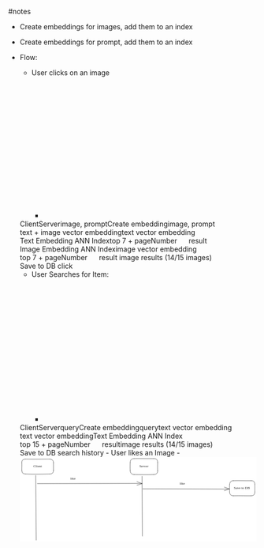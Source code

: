 #notes
- Create embeddings for images, add them to an index
- Create embeddings for prompt, add them to an index
- Flow: 
	- User clicks on an image
		- <svg version="1.1" xmlns="http://www.w3.org/2000/svg" viewBox="0 0 1460.916015625 965.7529575951957" width="1460.916015625" height="965.7529575951957">
  <!-- svg-source:excalidraw -->
  
  <defs>
    <style class="style-fonts">
      @font-face {
        font-family: "Virgil";
        src: url("https://excalidraw.com/Virgil.woff2");
      }
      @font-face {
        font-family: "Cascadia";
        src: url("https://excalidraw.com/Cascadia.woff2");
      }
    </style>
    
  </defs>
  <rect x="0" y="0" width="1460.916015625" height="965.7529575951957" fill="#ffffff"></rect><g stroke-linecap="round"><g transform="translate(99.0078125 154.421875) rotate(0 302.78456580721775 -0.7206836233381182)"><path d="M-0.39 -1.19 C100.29 -1.52, 503.1 -1.85, 603.82 -2.24 M1.61 0.79 C102.66 0.71, 505.17 -0.04, 605.96 -0.64" stroke="#1e1e1e" stroke-width="1" fill="none"></path></g><g transform="translate(99.0078125 154.421875) rotate(0 302.78456580721775 -0.7206836233381182)"><path d="M575.82 7.89 C585.9 5.3, 591.67 4.51, 605.92 1.1 M577.53 9.25 C588.18 7.1, 597.14 1.65, 605.69 -0.95" stroke="#1e1e1e" stroke-width="1" fill="none"></path></g><g transform="translate(99.0078125 154.421875) rotate(0 302.78456580721775 -0.7206836233381182)"><path d="M575.74 -12.63 C585.8 -9.46, 591.59 -4.5, 605.92 1.1 M577.46 -11.27 C588.19 -6.24, 597.18 -4.52, 605.69 -0.95" stroke="#1e1e1e" stroke-width="1" fill="none"></path></g></g><mask></mask><g stroke-linecap="round" transform="translate(10 12.69140625) rotate(0 91.5 43)"><path d="M21.5 0 M21.5 0 C70.44 0.12, 123.59 0.36, 161.5 0 M21.5 0 C51.63 1.59, 82.23 1.32, 161.5 0 M161.5 0 C174.59 0.33, 181.17 5.98, 183 21.5 M161.5 0 C174.37 1.96, 185.01 7.37, 183 21.5 M183 21.5 C182.23 33.15, 183.19 49.12, 183 64.5 M183 21.5 C183.08 35.98, 183.06 51.37, 183 64.5 M183 64.5 C184 79.48, 174.72 87.8, 161.5 86 M183 64.5 C181.76 80.24, 176.01 84.51, 161.5 86 M161.5 86 C106.92 87.63, 50.91 87.37, 21.5 86 M161.5 86 C111.75 86.63, 62.91 88.12, 21.5 86 M21.5 86 C5.57 86.66, -1.27 80.76, 0 64.5 M21.5 86 C7.02 84.23, 1.76 77.35, 0 64.5 M0 64.5 C-1.63 55.95, 1.09 44.68, 0 21.5 M0 64.5 C0.35 49.44, 0.5 34.49, 0 21.5 M0 21.5 C-1.49 5.53, 6.21 0.99, 21.5 0 M0 21.5 C-1.11 9.08, 6.91 -0.47, 21.5 0" stroke="#1e1e1e" stroke-width="1" fill="none"></path></g><g transform="translate(74.45002746582031 43.19140625) rotate(0 27.049972534179688 12.5)"><text x="27.049972534179688" y="0" font-family="Virgil, Segoe UI Emoji" font-size="20px" fill="#1e1e1e" text-anchor="middle" style="white-space: pre;" direction="ltr" dominant-baseline="text-before-edge">Client</text></g><g stroke-linecap="round" transform="translate(636.3359375 10) rotate(0 79.5 46)"><path d="M23 0 M23 0 C48.51 -2.01, 77.24 0.71, 136 0 M23 0 C54.34 -0.1, 84.05 0.05, 136 0 M136 0 C151.54 -1.49, 157.36 6.71, 159 23 M136 0 C152.47 -1.11, 160.91 7.41, 159 23 M159 23 C159.13 37.25, 156.76 47.47, 159 69 M159 23 C158.46 33.27, 159.15 45.16, 159 69 M159 69 C160.81 86.19, 150.57 93.62, 136 92 M159 69 C158.78 84.04, 151.01 89.79, 136 92 M136 92 C95.12 95, 58.62 92.69, 23 92 M136 92 C94.74 92.42, 55.84 91.98, 23 92 M23 92 C8.07 93.84, 1.48 82.85, 0 69 M23 92 C9.39 90.92, -0.76 82.97, 0 69 M0 69 C-1.1 52.68, -0.81 32.66, 0 23 M0 69 C-0.31 52.47, 0.12 35.16, 0 23 M0 23 C0.27 6.14, 6.85 -0.14, 23 0 M0 23 C0.73 9.45, 7.96 -0.84, 23 0" stroke="#1e1e1e" stroke-width="1" fill="none"></path></g><g transform="translate(684.985969543457 43.5) rotate(0 30.84996795654297 12.5)"><text x="30.84996795654297" y="0" font-family="Virgil, Segoe UI Emoji" font-size="20px" fill="#1e1e1e" text-anchor="middle" style="white-space: pre;" direction="ltr" dominant-baseline="text-before-edge">Server</text></g><g transform="translate(290.4296875 114.05859375) rotate(0 64.91993713378906 12.5)"><text x="0" y="0" font-family="Virgil, Segoe UI Emoji" font-size="20px" fill="#1e1e1e" text-anchor="start" style="white-space: pre;" direction="ltr" dominant-baseline="text-before-edge">image, prompt</text></g><g stroke-linecap="round"><g transform="translate(706.09375 112.91015625) rotate(0 0.6822130494657905 408.41829826316797)"><path d="M-0.02 -0.22 C0.27 136.25, 2.53 682.04, 2.86 818.22 M-1.49 -1.38 C-1.43 134.78, 1.65 679.89, 2.04 816.4" stroke="#1e1e1e" stroke-width="1" fill="none"></path></g></g><mask></mask><g stroke-linecap="round"><g transform="translate(710.734375 335.9765625) rotate(0 252.4253680697569 -2.490731761050668)"><path d="M0.88 0.99 C84.6 0.19, 419.12 -4.98, 502.83 -5.97 M-0.12 0.47 C83.92 -0.11, 420.68 -4.27, 504.97 -4.96" stroke="#1e1e1e" stroke-width="1" fill="none"></path></g><g transform="translate(710.734375 335.9765625) rotate(0 252.4253680697569 -2.490731761050668)"><path d="M478.54 3.78 C484.86 0.5, 496.03 -2.49, 503.4 -5.61 M477.11 6.23 C484.51 1.92, 492.71 -1.07, 504.56 -5.62" stroke="#1e1e1e" stroke-width="1" fill="none"></path></g><g transform="translate(710.734375 335.9765625) rotate(0 252.4253680697569 -2.490731761050668)"><path d="M478.33 -16.74 C484.51 -13.06, 495.76 -9.08, 503.4 -5.61 M476.89 -14.29 C484.56 -12.53, 492.83 -9.45, 504.56 -5.62" stroke="#1e1e1e" stroke-width="1" fill="none"></path></g></g><mask></mask><g stroke-linecap="round" transform="translate(1225.578125 276.798828125) rotate(0 82 47.5)"><path d="M23.75 0 M23.75 0 C51.18 0.37, 79.49 1.09, 140.25 0 M23.75 0 C67.56 -0.22, 112.63 -0.43, 140.25 0 M140.25 0 C156.24 -0.56, 163.29 7.57, 164 23.75 M140.25 0 C154.28 -1.37, 162.3 8.27, 164 23.75 M164 23.75 C163.93 34.65, 162.16 44.87, 164 71.25 M164 23.75 C164.39 41.66, 163.53 61.11, 164 71.25 M164 71.25 C162.46 86.75, 157.28 96.75, 140.25 95 M164 71.25 C164.54 85.9, 156.13 92.81, 140.25 95 M140.25 95 C104.39 96.56, 70.14 94.39, 23.75 95 M140.25 95 C111.62 95.26, 81.99 96.45, 23.75 95 M23.75 95 C6.94 95.45, -1.4 88.02, 0 71.25 M23.75 95 C8.44 95.34, 1.37 86.6, 0 71.25 M0 71.25 C0.27 52.78, -0.92 33.64, 0 23.75 M0 71.25 C0.37 57.1, -0.15 44.29, 0 23.75 M0 23.75 C1.17 6.6, 7.25 0.53, 23.75 0 M0 23.75 C-0.73 6.58, 6.56 2.16, 23.75 0" stroke="#1e1e1e" stroke-width="1" fill="none"></path></g><g transform="translate(1261.978172302246 299.298828125) rotate(0 45.599952697753906 25)"><text x="45.599952697753906" y="0" font-family="Virgil, Segoe UI Emoji" font-size="20px" fill="#1e1e1e" text-anchor="middle" style="white-space: pre;" direction="ltr" dominant-baseline="text-before-edge">Create </text><text x="45.599952697753906" y="25" font-family="Virgil, Segoe UI Emoji" font-size="20px" fill="#1e1e1e" text-anchor="middle" style="white-space: pre;" direction="ltr" dominant-baseline="text-before-edge">embedding</text></g><g transform="translate(915.80859375 292.34375) rotate(0 64.91993713378906 12.5)"><text x="0" y="0" font-family="Virgil, Segoe UI Emoji" font-size="20px" fill="#1e1e1e" text-anchor="start" style="white-space: pre;" direction="ltr" dominant-baseline="text-before-edge">image, prompt</text></g><g stroke-linecap="round"><g transform="translate(1212.296875 382.03125) rotate(0 -250.29862361749633 0.5974067091010511)"><path d="M-0.43 -0.27 C-83.96 -0.21, -417.53 0.95, -500.95 1.3 M1.55 -1.45 C-82.21 -1.3, -418.22 1.86, -502.14 2.65" stroke="#1e1e1e" stroke-width="1" fill="none"></path></g><g transform="translate(1212.296875 382.03125) rotate(0 -250.29862361749633 0.5974067091010511)"><path d="M-474.49 -8.65 C-483.61 -5.43, -491.72 -0.08, -502.26 1.46 M-474.15 -7.28 C-479.47 -5.28, -486.57 -1.87, -501.21 1.79" stroke="#1e1e1e" stroke-width="1" fill="none"></path></g><g transform="translate(1212.296875 382.03125) rotate(0 -250.29862361749633 0.5974067091010511)"><path d="M-474.3 11.87 C-483.64 8.5, -491.81 7.25, -502.26 1.46 M-473.96 13.24 C-479.33 10.59, -486.48 9.35, -501.21 1.79" stroke="#1e1e1e" stroke-width="1" fill="none"></path></g></g><mask></mask><g transform="translate(922.80859375 402.34375) rotate(0 151.119873046875 12.5)"><text x="0" y="0" font-family="Virgil, Segoe UI Emoji" font-size="20px" fill="#1e1e1e" text-anchor="start" style="white-space: pre;" direction="ltr" dominant-baseline="text-before-edge">text + image vector embedding</text></g><g stroke-linecap="round"><g transform="translate(706.3125 519.82421875) rotate(0 272.67526222310954 1.092302973642946)"><path d="M1.05 0.47 C92.1 0.72, 454.47 2.22, 545.21 2.51 M0.15 -0.32 C91.12 0.08, 453.43 0.01, 544.19 0.67" stroke="#1e1e1e" stroke-width="1" fill="none"></path></g><g transform="translate(706.3125 519.82421875) rotate(0 272.67526222310954 1.092302973642946)"><path d="M516.76 10.64 C522.76 8.64, 528.19 7.7, 545.1 1.6 M516.37 11.29 C521.43 8.3, 527.36 7.35, 543.42 1.63" stroke="#1e1e1e" stroke-width="1" fill="none"></path></g><g transform="translate(706.3125 519.82421875) rotate(0 272.67526222310954 1.092302973642946)"><path d="M516.82 -9.88 C522.98 -7.54, 528.4 -4.15, 545.1 1.6 M516.43 -9.23 C521.66 -7.95, 527.58 -4.63, 543.42 1.63" stroke="#1e1e1e" stroke-width="1" fill="none"></path></g></g><mask></mask><g transform="translate(932.80859375 487.34375) rotate(0 109.19989776611328 12.5)"><text x="0" y="0" font-family="Virgil, Segoe UI Emoji" font-size="20px" fill="#1e1e1e" text-anchor="start" style="white-space: pre;" direction="ltr" dominant-baseline="text-before-edge">text vector embedding</text></g><g stroke-linecap="round" transform="translate(1257.548828125 486.837890625) rotate(0 87.5 56)"><path d="M28 0 M28 0 C63.55 -2.27, 103.37 -0.99, 147 0 M28 0 C57.13 0.2, 87.01 1.52, 147 0 M147 0 C165.9 -0.54, 174.64 9.46, 175 28 M147 0 C165.02 1.13, 175.76 11.07, 175 28 M175 28 C175.31 47.01, 175.93 65.49, 175 84 M175 28 C174.95 49.39, 175.24 70.76, 175 84 M175 84 C174.45 100.85, 163.71 111.24, 147 112 M175 84 C173.97 102.6, 164.54 112.91, 147 112 M147 112 C115.56 112.46, 84.28 112.49, 28 112 M147 112 C115.49 111.28, 83.91 111.02, 28 112 M28 112 C10.17 110, -0.22 101.92, 0 84 M28 112 C7.94 110.71, 0.64 100.85, 0 84 M0 84 C-0.07 68.74, 0.35 51.44, 0 28 M0 84 C0.35 63.33, 0.73 44.36, 0 28 M0 28 C0.16 11.18, 8.36 0.28, 28 0 M0 28 C1.64 11.33, 10.78 -1.27, 28 0" stroke="#1e1e1e" stroke-width="1" fill="none"></path></g><g transform="translate(1263.3988952636719 517.837890625) rotate(0 81.64993286132812 25)"><text x="81.64993286132812" y="0" font-family="Virgil, Segoe UI Emoji" font-size="20px" fill="#1e1e1e" text-anchor="middle" style="white-space: pre;" direction="ltr" dominant-baseline="text-before-edge">Text Embedding </text><text x="81.64993286132812" y="25" font-family="Virgil, Segoe UI Emoji" font-size="20px" fill="#1e1e1e" text-anchor="middle" style="white-space: pre;" direction="ltr" dominant-baseline="text-before-edge">ANN Index</text></g><g stroke-linecap="round"><g transform="translate(1252.2890625 575.52734375) rotate(0 -270.5039137642831 2.1215636474546073)"><path d="M1.04 0.76 C-89.33 1.3, -451.62 3.59, -542.05 4.14 M0.13 0.11 C-89.86 0.24, -449.26 2.07, -539.69 2.38" stroke="#1e1e1e" stroke-width="1" fill="none"></path></g><g transform="translate(1252.2890625 575.52734375) rotate(0 -270.5039137642831 2.1215636474546073)"><path d="M-510.28 -9.11 C-519.13 -4.81, -528.17 0.71, -539.61 4.28 M-510.92 -7.56 C-523.58 -3.27, -534.25 0.89, -540.04 3.04" stroke="#1e1e1e" stroke-width="1" fill="none"></path></g><g transform="translate(1252.2890625 575.52734375) rotate(0 -270.5039137642831 2.1215636474546073)"><path d="M-510.19 11.41 C-519.22 9.27, -528.28 8.35, -539.61 4.28 M-510.83 12.96 C-523.6 9.07, -534.31 5.06, -540.04 3.04" stroke="#1e1e1e" stroke-width="1" fill="none"></path></g></g><mask></mask><g transform="translate(972.80859375 590.8828125) rotate(0 103.12992095947266 25)"><text x="0" y="0" font-family="Virgil, Segoe UI Emoji" font-size="20px" fill="#1e1e1e" text-anchor="start" style="white-space: pre;" direction="ltr" dominant-baseline="text-before-edge">top 7 + pageNumber </text><text x="0" y="25" font-family="Virgil, Segoe UI Emoji" font-size="20px" fill="#1e1e1e" text-anchor="start" style="white-space: pre;" direction="ltr" dominant-baseline="text-before-edge">     result</text></g><g stroke-linecap="round"><g transform="translate(702.91796875 711.43359375) rotate(0 288.17753744031916 2.8467881969909286)"><path d="M0.97 0.81 C96.85 1.86, 480.41 4.74, 576.33 5.5 M0.02 0.19 C95.71 0.99, 479.74 3.33, 575.78 3.87" stroke="#1e1e1e" stroke-width="1" fill="none"></path></g><g transform="translate(702.91796875 711.43359375) rotate(0 288.17753744031916 2.8467881969909286)"><path d="M548.88 15.23 C560.16 11.39, 570.92 6.46, 575.72 3.9 M547.17 13.32 C556.72 10.55, 565.38 8.61, 576.44 3.34" stroke="#1e1e1e" stroke-width="1" fill="none"></path></g><g transform="translate(702.91796875 711.43359375) rotate(0 288.17753744031916 2.8467881969909286)"><path d="M549.01 -5.29 C560.1 -1.14, 570.82 1.92, 575.72 3.9 M547.29 -7.2 C557 -3.34, 565.63 1.35, 576.44 3.34" stroke="#1e1e1e" stroke-width="1" fill="none"></path></g></g><mask></mask><g stroke-linecap="round" transform="translate(1283.916015625 690.732421875) rotate(0 83.5 43)"><path d="M21.5 0 M21.5 0 C62.05 1, 97.12 -2.02, 145.5 0 M21.5 0 C65.79 1.13, 109.53 1.94, 145.5 0 M145.5 0 C158.23 -0.44, 166.8 8.91, 167 21.5 M145.5 0 C160.02 0.74, 168.45 6.27, 167 21.5 M167 21.5 C167.76 34.54, 167.75 48.79, 167 64.5 M167 21.5 C167.23 37.26, 166.36 51.88, 167 64.5 M167 64.5 C165.74 77.65, 160.33 84.85, 145.5 86 M167 64.5 C166.67 81.11, 158.34 86.87, 145.5 86 M145.5 86 C98.75 86.45, 52.63 88.52, 21.5 86 M145.5 86 C96.91 85.28, 48.55 84.96, 21.5 86 M21.5 86 C8.68 87.53, -1.46 78.5, 0 64.5 M21.5 86 C7.09 85.51, -1.55 76.91, 0 64.5 M0 64.5 C0.66 49.1, -0.53 32.99, 0 21.5 M0 64.5 C0.94 54.74, 1.14 45.46, 0 21.5 M0 21.5 C-1.06 6, 5.53 -1.98, 21.5 0 M0 21.5 C-2.07 7.43, 4.97 0.04, 21.5 0" stroke="#1e1e1e" stroke-width="1" fill="none"></path></g><g transform="translate(1291.106071472168 696.232421875) rotate(0 76.30994415283203 37.5)"><text x="76.30994415283203" y="0" font-family="Virgil, Segoe UI Emoji" font-size="20px" fill="#1e1e1e" text-anchor="middle" style="white-space: pre;" direction="ltr" dominant-baseline="text-before-edge">Image </text><text x="76.30994415283203" y="25" font-family="Virgil, Segoe UI Emoji" font-size="20px" fill="#1e1e1e" text-anchor="middle" style="white-space: pre;" direction="ltr" dominant-baseline="text-before-edge">Embedding ANN </text><text x="76.30994415283203" y="50" font-family="Virgil, Segoe UI Emoji" font-size="20px" fill="#1e1e1e" text-anchor="middle" style="white-space: pre;" direction="ltr" dominant-baseline="text-before-edge">Index</text></g><g transform="translate(962.80859375 674.34375) rotate(0 112.47989654541016 12.5)"><text x="0" y="0" font-family="Virgil, Segoe UI Emoji" font-size="20px" fill="#1e1e1e" text-anchor="start" style="white-space: pre;" direction="ltr" dominant-baseline="text-before-edge">image vector embedding</text></g><g stroke-linecap="round"><g transform="translate(1279.1328125 756.82421875) rotate(0 -287.9333460899442 -1.554498323574677)"><path d="M0.08 0.37 C-95.82 0.25, -478.98 -1.48, -574.75 -1.78 M-1.34 -0.49 C-97.5 -0.84, -480.27 -3.03, -575.94 -3.47" stroke="#1e1e1e" stroke-width="1" fill="none"></path></g><g transform="translate(1279.1328125 756.82421875) rotate(0 -287.9333460899442 -1.554498323574677)"><path d="M-547.09 -14.38 C-556.44 -10.37, -565.89 -7.92, -574.95 -4.35 M-548.22 -13.23 C-553.95 -11.23, -561.53 -9.27, -575.04 -3.01" stroke="#1e1e1e" stroke-width="1" fill="none"></path></g><g transform="translate(1279.1328125 756.82421875) rotate(0 -287.9333460899442 -1.554498323574677)"><path d="M-547.2 6.14 C-556.33 2.88, -565.74 -1.95, -574.95 -4.35 M-548.33 7.29 C-553.99 4.06, -561.53 0.79, -575.04 -3.01" stroke="#1e1e1e" stroke-width="1" fill="none"></path></g></g><mask></mask><g transform="translate(988.80859375 769.34375) rotate(0 98.12992095947266 25)"><text x="0" y="0" font-family="Virgil, Segoe UI Emoji" font-size="20px" fill="#1e1e1e" text-anchor="start" style="white-space: pre;" direction="ltr" dominant-baseline="text-before-edge">top 7 + pageNumber</text><text x="0" y="25" font-family="Virgil, Segoe UI Emoji" font-size="20px" fill="#1e1e1e" text-anchor="start" style="white-space: pre;" direction="ltr" dominant-baseline="text-before-edge">      result </text></g><g stroke-linecap="round"><g transform="translate(705.44921875 851.7869873046875) rotate(0 -306.04632341183725 1.44033551372587)"><path d="M-0.94 -0.67 C-103.22 -0.41, -510.89 1.69, -612.86 2.07 M0.77 1.6 C-101.21 2.01, -508.75 3.37, -610.59 3.55" stroke="#1e1e1e" stroke-width="1" fill="none"></path></g><g transform="translate(705.44921875 851.7869873046875) rotate(0 -306.04632341183725 1.44033551372587)"><path d="M-583.54 -8.2 C-593.02 -4.44, -604.16 2.51, -610.37 5.02 M-581.63 -7.05 C-591.48 -3.17, -601.93 -0.35, -609.82 4.14" stroke="#1e1e1e" stroke-width="1" fill="none"></path></g><g transform="translate(705.44921875 851.7869873046875) rotate(0 -306.04632341183725 1.44033551372587)"><path d="M-583.48 12.32 C-593.08 8.48, -604.24 7.82, -610.37 5.02 M-581.58 13.47 C-591.46 10.09, -601.92 5.64, -609.82 4.14" stroke="#1e1e1e" stroke-width="1" fill="none"></path></g></g><mask></mask><g stroke-linecap="round"><g transform="translate(90.69921875 107.0408935546875) rotate(0 -0.8075023438594826 423.93654705693945)"><path d="M-1.03 0.14 C-1.47 141.44, -1.28 705.86, -1.62 847.12 M0.63 -0.84 C0 140.74, -2.04 707.62, -2.25 848.71" stroke="#1e1e1e" stroke-width="1" fill="none"></path></g></g><mask></mask><g transform="translate(274.80859375 814.0877685546875) rotate(0 136.88987731933594 12.5)"><text x="0" y="0" font-family="Virgil, Segoe UI Emoji" font-size="20px" fill="#1e1e1e" text-anchor="start" style="white-space: pre;" direction="ltr" dominant-baseline="text-before-edge">image results (14/15 images)</text></g><g stroke-linecap="round"><g transform="translate(710.63671875 185.0953369140625) rotate(0 248.98861977119915 0.05299611635871315)"><path d="M0.04 -0.08 C83.19 0.04, 415.97 1.29, 499.37 1.31 M-1.4 -1.16 C81.51 -1.4, 414.63 -0.64, 498.21 -0.23" stroke="#1e1e1e" stroke-width="1" fill="none"></path></g><g transform="translate(710.63671875 185.0953369140625) rotate(0 248.98861977119915 0.05299611635871315)"><path d="M469.86 9.26 C481.41 7.64, 488.99 1.13, 497.31 -1.03 M470.61 10.78 C479.82 6.63, 487.98 4.51, 498.5 -1.16" stroke="#1e1e1e" stroke-width="1" fill="none"></path></g><g transform="translate(710.63671875 185.0953369140625) rotate(0 248.98861977119915 0.05299611635871315)"><path d="M469.93 -11.26 C481.56 -5.87, 489.11 -5.36, 497.31 -1.03 M470.68 -9.74 C479.69 -7.41, 487.83 -3.06, 498.5 -1.16" stroke="#1e1e1e" stroke-width="1" fill="none"></path></g></g><mask></mask><g stroke-linecap="round" transform="translate(1211.474609375 137.2867431640625) rotate(0 73 43.5)"><path d="M21.75 0 M21.75 0 C55.16 -1.91, 87.02 1.42, 124.25 0 M21.75 0 C44.33 -0.23, 66.99 -0.45, 124.25 0 M124.25 0 C139.05 0.16, 144.52 5.41, 146 21.75 M124.25 0 C138.53 -1.47, 146.74 6.99, 146 21.75 M146 21.75 C146.45 34.88, 146.23 47.28, 146 65.25 M146 21.75 C145.68 35.7, 145.71 48.46, 146 65.25 M146 65.25 C144.71 80.92, 140.33 87.93, 124.25 87 M146 65.25 C144.94 81.91, 138.49 84.91, 124.25 87 M124.25 87 C97.01 87.95, 65.24 84.95, 21.75 87 M124.25 87 C85.01 87.3, 43.15 87.29, 21.75 87 M21.75 87 C7.66 86.93, -1.42 78.41, 0 65.25 M21.75 87 C5.78 87.21, 0.51 78.6, 0 65.25 M0 65.25 C-0.38 49.26, -1.41 33.04, 0 21.75 M0 65.25 C-0.46 51.28, -0.72 36.98, 0 21.75 M0 21.75 C-0.67 8.08, 7.89 -1.86, 21.75 0 M0 21.75 C1.55 9.04, 8.45 -0.08, 21.75 0" stroke="#1e1e1e" stroke-width="1" fill="none"></path></g><g transform="translate(1219.7646484375 168.2867431640625) rotate(0 64.7099609375 12.5)"><text x="64.7099609375" y="0" font-family="Virgil, Segoe UI Emoji" font-size="20px" fill="#1e1e1e" text-anchor="middle" style="white-space: pre;" direction="ltr" dominant-baseline="text-before-edge">Save to DB </text></g><g transform="translate(922.80859375 142.6519775390625) rotate(0 19.72998046875 12.5)"><text x="0" y="0" font-family="Virgil, Segoe UI Emoji" font-size="20px" fill="#1e1e1e" text-anchor="start" style="white-space: pre;" direction="ltr" dominant-baseline="text-before-edge">click</text></g></svg>

	- User Searches for Item: 
		- <svg version="1.1" xmlns="http://www.w3.org/2000/svg" viewBox="0 0 1442.548828125 965.7529575951957" width="1442.548828125" height="965.7529575951957">
  <!-- svg-source:excalidraw -->
  
  <defs>
    <style class="style-fonts">
      @font-face {
        font-family: "Virgil";
        src: url("https://excalidraw.com/Virgil.woff2");
      }
      @font-face {
        font-family: "Cascadia";
        src: url("https://excalidraw.com/Cascadia.woff2");
      }
    </style>
    
  </defs>
  <rect x="0" y="0" width="1442.548828125" height="965.7529575951957" fill="#ffffff"></rect><g stroke-linecap="round"><g transform="translate(99.0078125 154.421875) rotate(0 302.78456580721775 -0.7206836233381182)"><path d="M-0.39 -1.19 C100.29 -1.52, 503.1 -1.85, 603.82 -2.24 M1.61 0.79 C102.66 0.71, 505.17 -0.04, 605.96 -0.64" stroke="#1e1e1e" stroke-width="1" fill="none"></path></g><g transform="translate(99.0078125 154.421875) rotate(0 302.78456580721775 -0.7206836233381182)"><path d="M575.82 7.89 C585.9 5.3, 591.67 4.51, 605.92 1.1 M577.53 9.25 C588.18 7.1, 597.14 1.65, 605.69 -0.95" stroke="#1e1e1e" stroke-width="1" fill="none"></path></g><g transform="translate(99.0078125 154.421875) rotate(0 302.78456580721775 -0.7206836233381182)"><path d="M575.74 -12.63 C585.8 -9.46, 591.59 -4.5, 605.92 1.1 M577.46 -11.27 C588.19 -6.24, 597.18 -4.52, 605.69 -0.95" stroke="#1e1e1e" stroke-width="1" fill="none"></path></g></g><mask></mask><g stroke-linecap="round" transform="translate(10 12.69140625) rotate(0 91.5 43)"><path d="M21.5 0 M21.5 0 C70.44 0.12, 123.59 0.36, 161.5 0 M21.5 0 C51.63 1.59, 82.23 1.32, 161.5 0 M161.5 0 C174.59 0.33, 181.17 5.98, 183 21.5 M161.5 0 C174.37 1.96, 185.01 7.37, 183 21.5 M183 21.5 C182.23 33.15, 183.19 49.12, 183 64.5 M183 21.5 C183.08 35.98, 183.06 51.37, 183 64.5 M183 64.5 C184 79.48, 174.72 87.8, 161.5 86 M183 64.5 C181.76 80.24, 176.01 84.51, 161.5 86 M161.5 86 C106.92 87.63, 50.91 87.37, 21.5 86 M161.5 86 C111.75 86.63, 62.91 88.12, 21.5 86 M21.5 86 C5.57 86.66, -1.27 80.76, 0 64.5 M21.5 86 C7.02 84.23, 1.76 77.35, 0 64.5 M0 64.5 C-1.63 55.95, 1.09 44.68, 0 21.5 M0 64.5 C0.35 49.44, 0.5 34.49, 0 21.5 M0 21.5 C-1.49 5.53, 6.21 0.99, 21.5 0 M0 21.5 C-1.11 9.08, 6.91 -0.47, 21.5 0" stroke="#1e1e1e" stroke-width="1" fill="none"></path></g><g transform="translate(74.45002746582031 43.19140625) rotate(0 27.049972534179688 12.5)"><text x="27.049972534179688" y="0" font-family="Virgil, Segoe UI Emoji" font-size="20px" fill="#1e1e1e" text-anchor="middle" style="white-space: pre;" direction="ltr" dominant-baseline="text-before-edge">Client</text></g><g stroke-linecap="round" transform="translate(636.3359375 10) rotate(0 79.5 46)"><path d="M23 0 M23 0 C48.51 -2.01, 77.24 0.71, 136 0 M23 0 C54.34 -0.1, 84.05 0.05, 136 0 M136 0 C151.54 -1.49, 157.36 6.71, 159 23 M136 0 C152.47 -1.11, 160.91 7.41, 159 23 M159 23 C159.13 37.25, 156.76 47.47, 159 69 M159 23 C158.46 33.27, 159.15 45.16, 159 69 M159 69 C160.81 86.19, 150.57 93.62, 136 92 M159 69 C158.78 84.04, 151.01 89.79, 136 92 M136 92 C95.12 95, 58.62 92.69, 23 92 M136 92 C94.74 92.42, 55.84 91.98, 23 92 M23 92 C8.07 93.84, 1.48 82.85, 0 69 M23 92 C9.39 90.92, -0.76 82.97, 0 69 M0 69 C-1.1 52.68, -0.81 32.66, 0 23 M0 69 C-0.31 52.47, 0.12 35.16, 0 23 M0 23 C0.27 6.14, 6.85 -0.14, 23 0 M0 23 C0.73 9.45, 7.96 -0.84, 23 0" stroke="#1e1e1e" stroke-width="1" fill="none"></path></g><g transform="translate(684.985969543457 43.5) rotate(0 30.84996795654297 12.5)"><text x="30.84996795654297" y="0" font-family="Virgil, Segoe UI Emoji" font-size="20px" fill="#1e1e1e" text-anchor="middle" style="white-space: pre;" direction="ltr" dominant-baseline="text-before-edge">Server</text></g><g transform="translate(290.4296875 114.05859375) rotate(0 25.5999755859375 12.5)"><text x="0" y="0" font-family="Virgil, Segoe UI Emoji" font-size="20px" fill="#1e1e1e" text-anchor="start" style="white-space: pre;" direction="ltr" dominant-baseline="text-before-edge">query</text></g><g stroke-linecap="round"><g transform="translate(706.09375 112.91015625) rotate(0 0.6822130494657905 408.41829826316797)"><path d="M-0.02 -0.22 C0.27 136.25, 2.53 682.04, 2.86 818.22 M-1.49 -1.38 C-1.43 134.78, 1.65 679.89, 2.04 816.4" stroke="#1e1e1e" stroke-width="1" fill="none"></path></g></g><mask></mask><g stroke-linecap="round"><g transform="translate(710.734375 335.9765625) rotate(0 252.4253680697569 -2.490731761050668)"><path d="M0.88 0.99 C84.6 0.19, 419.12 -4.98, 502.83 -5.97 M-0.12 0.47 C83.92 -0.11, 420.68 -4.27, 504.97 -4.96" stroke="#1e1e1e" stroke-width="1" fill="none"></path></g><g transform="translate(710.734375 335.9765625) rotate(0 252.4253680697569 -2.490731761050668)"><path d="M478.54 3.78 C484.86 0.5, 496.03 -2.49, 503.4 -5.61 M477.11 6.23 C484.51 1.92, 492.71 -1.07, 504.56 -5.62" stroke="#1e1e1e" stroke-width="1" fill="none"></path></g><g transform="translate(710.734375 335.9765625) rotate(0 252.4253680697569 -2.490731761050668)"><path d="M478.33 -16.74 C484.51 -13.06, 495.76 -9.08, 503.4 -5.61 M476.89 -14.29 C484.56 -12.53, 492.83 -9.45, 504.56 -5.62" stroke="#1e1e1e" stroke-width="1" fill="none"></path></g></g><mask></mask><g stroke-linecap="round" transform="translate(1225.578125 276.798828125) rotate(0 82 47.5)"><path d="M23.75 0 M23.75 0 C51.18 0.37, 79.49 1.09, 140.25 0 M23.75 0 C67.56 -0.22, 112.63 -0.43, 140.25 0 M140.25 0 C156.24 -0.56, 163.29 7.57, 164 23.75 M140.25 0 C154.28 -1.37, 162.3 8.27, 164 23.75 M164 23.75 C163.93 34.65, 162.16 44.87, 164 71.25 M164 23.75 C164.39 41.66, 163.53 61.11, 164 71.25 M164 71.25 C162.46 86.75, 157.28 96.75, 140.25 95 M164 71.25 C164.54 85.9, 156.13 92.81, 140.25 95 M140.25 95 C104.39 96.56, 70.14 94.39, 23.75 95 M140.25 95 C111.62 95.26, 81.99 96.45, 23.75 95 M23.75 95 C6.94 95.45, -1.4 88.02, 0 71.25 M23.75 95 C8.44 95.34, 1.37 86.6, 0 71.25 M0 71.25 C0.27 52.78, -0.92 33.64, 0 23.75 M0 71.25 C0.37 57.1, -0.15 44.29, 0 23.75 M0 23.75 C1.17 6.6, 7.25 0.53, 23.75 0 M0 23.75 C-0.73 6.58, 6.56 2.16, 23.75 0" stroke="#1e1e1e" stroke-width="1" fill="none"></path></g><g transform="translate(1261.978172302246 299.298828125) rotate(0 45.599952697753906 25)"><text x="45.599952697753906" y="0" font-family="Virgil, Segoe UI Emoji" font-size="20px" fill="#1e1e1e" text-anchor="middle" style="white-space: pre;" direction="ltr" dominant-baseline="text-before-edge">Create </text><text x="45.599952697753906" y="25" font-family="Virgil, Segoe UI Emoji" font-size="20px" fill="#1e1e1e" text-anchor="middle" style="white-space: pre;" direction="ltr" dominant-baseline="text-before-edge">embedding</text></g><g transform="translate(915.80859375 292.34375) rotate(0 25.5999755859375 12.5)"><text x="0" y="0" font-family="Virgil, Segoe UI Emoji" font-size="20px" fill="#1e1e1e" text-anchor="start" style="white-space: pre;" direction="ltr" dominant-baseline="text-before-edge">query</text></g><g stroke-linecap="round"><g transform="translate(1212.296875 382.03125) rotate(0 -250.29862361749633 0.5974067091010511)"><path d="M-0.43 -0.27 C-83.96 -0.21, -417.53 0.95, -500.95 1.3 M1.55 -1.45 C-82.21 -1.3, -418.22 1.86, -502.14 2.65" stroke="#1e1e1e" stroke-width="1" fill="none"></path></g><g transform="translate(1212.296875 382.03125) rotate(0 -250.29862361749633 0.5974067091010511)"><path d="M-474.49 -8.65 C-483.61 -5.43, -491.72 -0.08, -502.26 1.46 M-474.15 -7.28 C-479.47 -5.28, -486.57 -1.87, -501.21 1.79" stroke="#1e1e1e" stroke-width="1" fill="none"></path></g><g transform="translate(1212.296875 382.03125) rotate(0 -250.29862361749633 0.5974067091010511)"><path d="M-474.3 11.87 C-483.64 8.5, -491.81 7.25, -502.26 1.46 M-473.96 13.24 C-479.33 10.59, -486.48 9.35, -501.21 1.79" stroke="#1e1e1e" stroke-width="1" fill="none"></path></g></g><mask></mask><g transform="translate(922.80859375 402.34375) rotate(0 109.19989776611328 12.5)"><text x="0" y="0" font-family="Virgil, Segoe UI Emoji" font-size="20px" fill="#1e1e1e" text-anchor="start" style="white-space: pre;" direction="ltr" dominant-baseline="text-before-edge">text vector embedding</text></g><g stroke-linecap="round"><g transform="translate(706.3125 519.82421875) rotate(0 272.67526222310954 1.092302973642946)"><path d="M1.05 0.47 C92.1 0.72, 454.47 2.22, 545.21 2.51 M0.15 -0.32 C91.12 0.08, 453.43 0.01, 544.19 0.67" stroke="#1e1e1e" stroke-width="1" fill="none"></path></g><g transform="translate(706.3125 519.82421875) rotate(0 272.67526222310954 1.092302973642946)"><path d="M516.76 10.64 C522.76 8.64, 528.19 7.7, 545.1 1.6 M516.37 11.29 C521.43 8.3, 527.36 7.35, 543.42 1.63" stroke="#1e1e1e" stroke-width="1" fill="none"></path></g><g transform="translate(706.3125 519.82421875) rotate(0 272.67526222310954 1.092302973642946)"><path d="M516.82 -9.88 C522.98 -7.54, 528.4 -4.15, 545.1 1.6 M516.43 -9.23 C521.66 -7.95, 527.58 -4.63, 543.42 1.63" stroke="#1e1e1e" stroke-width="1" fill="none"></path></g></g><mask></mask><g transform="translate(932.80859375 487.34375) rotate(0 109.19989776611328 12.5)"><text x="0" y="0" font-family="Virgil, Segoe UI Emoji" font-size="20px" fill="#1e1e1e" text-anchor="start" style="white-space: pre;" direction="ltr" dominant-baseline="text-before-edge">text vector embedding</text></g><g stroke-linecap="round" transform="translate(1257.548828125 486.837890625) rotate(0 87.5 56)"><path d="M28 0 M28 0 C63.55 -2.27, 103.37 -0.99, 147 0 M28 0 C57.13 0.2, 87.01 1.52, 147 0 M147 0 C165.9 -0.54, 174.64 9.46, 175 28 M147 0 C165.02 1.13, 175.76 11.07, 175 28 M175 28 C175.31 47.01, 175.93 65.49, 175 84 M175 28 C174.95 49.39, 175.24 70.76, 175 84 M175 84 C174.45 100.85, 163.71 111.24, 147 112 M175 84 C173.97 102.6, 164.54 112.91, 147 112 M147 112 C115.56 112.46, 84.28 112.49, 28 112 M147 112 C115.49 111.28, 83.91 111.02, 28 112 M28 112 C10.17 110, -0.22 101.92, 0 84 M28 112 C7.94 110.71, 0.64 100.85, 0 84 M0 84 C-0.07 68.74, 0.35 51.44, 0 28 M0 84 C0.35 63.33, 0.73 44.36, 0 28 M0 28 C0.16 11.18, 8.36 0.28, 28 0 M0 28 C1.64 11.33, 10.78 -1.27, 28 0" stroke="#1e1e1e" stroke-width="1" fill="none"></path></g><g transform="translate(1263.3988952636719 517.837890625) rotate(0 81.64993286132812 25)"><text x="81.64993286132812" y="0" font-family="Virgil, Segoe UI Emoji" font-size="20px" fill="#1e1e1e" text-anchor="middle" style="white-space: pre;" direction="ltr" dominant-baseline="text-before-edge">Text Embedding </text><text x="81.64993286132812" y="25" font-family="Virgil, Segoe UI Emoji" font-size="20px" fill="#1e1e1e" text-anchor="middle" style="white-space: pre;" direction="ltr" dominant-baseline="text-before-edge">ANN Index</text></g><g stroke-linecap="round"><g transform="translate(1252.2890625 575.52734375) rotate(0 -270.5039137642831 2.1215636474546073)"><path d="M1.04 0.76 C-89.33 1.3, -451.62 3.59, -542.05 4.14 M0.13 0.11 C-89.86 0.24, -449.26 2.07, -539.69 2.38" stroke="#1e1e1e" stroke-width="1" fill="none"></path></g><g transform="translate(1252.2890625 575.52734375) rotate(0 -270.5039137642831 2.1215636474546073)"><path d="M-510.28 -9.11 C-519.13 -4.81, -528.17 0.71, -539.61 4.28 M-510.92 -7.56 C-523.58 -3.27, -534.25 0.89, -540.04 3.04" stroke="#1e1e1e" stroke-width="1" fill="none"></path></g><g transform="translate(1252.2890625 575.52734375) rotate(0 -270.5039137642831 2.1215636474546073)"><path d="M-510.19 11.41 C-519.22 9.27, -528.28 8.35, -539.61 4.28 M-510.83 12.96 C-523.6 9.07, -534.31 5.06, -540.04 3.04" stroke="#1e1e1e" stroke-width="1" fill="none"></path></g></g><mask></mask><g transform="translate(972.80859375 590.8828125) rotate(0 106.6399154663086 25)"><text x="0" y="0" font-family="Virgil, Segoe UI Emoji" font-size="20px" fill="#1e1e1e" text-anchor="start" style="white-space: pre;" direction="ltr" dominant-baseline="text-before-edge">top 15 + pageNumber </text><text x="0" y="25" font-family="Virgil, Segoe UI Emoji" font-size="20px" fill="#1e1e1e" text-anchor="start" style="white-space: pre;" direction="ltr" dominant-baseline="text-before-edge">     result</text></g><g stroke-linecap="round"><g transform="translate(705.44921875 851.7869873046875) rotate(0 -306.04632341183725 1.44033551372587)"><path d="M-0.94 -0.67 C-103.22 -0.41, -510.89 1.69, -612.86 2.07 M0.77 1.6 C-101.21 2.01, -508.75 3.37, -610.59 3.55" stroke="#1e1e1e" stroke-width="1" fill="none"></path></g><g transform="translate(705.44921875 851.7869873046875) rotate(0 -306.04632341183725 1.44033551372587)"><path d="M-583.54 -8.2 C-593.02 -4.44, -604.16 2.51, -610.37 5.02 M-581.63 -7.05 C-591.48 -3.17, -601.93 -0.35, -609.82 4.14" stroke="#1e1e1e" stroke-width="1" fill="none"></path></g><g transform="translate(705.44921875 851.7869873046875) rotate(0 -306.04632341183725 1.44033551372587)"><path d="M-583.48 12.32 C-593.08 8.48, -604.24 7.82, -610.37 5.02 M-581.58 13.47 C-591.46 10.09, -601.92 5.64, -609.82 4.14" stroke="#1e1e1e" stroke-width="1" fill="none"></path></g></g><mask></mask><g stroke-linecap="round"><g transform="translate(90.69921875 107.0408935546875) rotate(0 -0.8075023438594826 423.93654705693945)"><path d="M-1.03 0.14 C-1.47 141.44, -1.28 705.86, -1.62 847.12 M0.63 -0.84 C0 140.74, -2.04 707.62, -2.25 848.71" stroke="#1e1e1e" stroke-width="1" fill="none"></path></g></g><mask></mask><g transform="translate(274.80859375 814.0877685546875) rotate(0 136.88987731933594 12.5)"><text x="0" y="0" font-family="Virgil, Segoe UI Emoji" font-size="20px" fill="#1e1e1e" text-anchor="start" style="white-space: pre;" direction="ltr" dominant-baseline="text-before-edge">image results (14/15 images)</text></g><g stroke-linecap="round"><g transform="translate(710.63671875 185.0953369140625) rotate(0 248.98861977119915 0.05299611635871315)"><path d="M0.04 -0.08 C83.19 0.04, 415.97 1.29, 499.37 1.31 M-1.4 -1.16 C81.51 -1.4, 414.63 -0.64, 498.21 -0.23" stroke="#1e1e1e" stroke-width="1" fill="none"></path></g><g transform="translate(710.63671875 185.0953369140625) rotate(0 248.98861977119915 0.05299611635871315)"><path d="M469.86 9.26 C481.41 7.64, 488.99 1.13, 497.31 -1.03 M470.61 10.78 C479.82 6.63, 487.98 4.51, 498.5 -1.16" stroke="#1e1e1e" stroke-width="1" fill="none"></path></g><g transform="translate(710.63671875 185.0953369140625) rotate(0 248.98861977119915 0.05299611635871315)"><path d="M469.93 -11.26 C481.56 -5.87, 489.11 -5.36, 497.31 -1.03 M470.68 -9.74 C479.69 -7.41, 487.83 -3.06, 498.5 -1.16" stroke="#1e1e1e" stroke-width="1" fill="none"></path></g></g><mask></mask><g stroke-linecap="round" transform="translate(1211.474609375 137.2867431640625) rotate(0 73 43.5)"><path d="M21.75 0 M21.75 0 C55.16 -1.91, 87.02 1.42, 124.25 0 M21.75 0 C44.33 -0.23, 66.99 -0.45, 124.25 0 M124.25 0 C139.05 0.16, 144.52 5.41, 146 21.75 M124.25 0 C138.53 -1.47, 146.74 6.99, 146 21.75 M146 21.75 C146.45 34.88, 146.23 47.28, 146 65.25 M146 21.75 C145.68 35.7, 145.71 48.46, 146 65.25 M146 65.25 C144.71 80.92, 140.33 87.93, 124.25 87 M146 65.25 C144.94 81.91, 138.49 84.91, 124.25 87 M124.25 87 C97.01 87.95, 65.24 84.95, 21.75 87 M124.25 87 C85.01 87.3, 43.15 87.29, 21.75 87 M21.75 87 C7.66 86.93, -1.42 78.41, 0 65.25 M21.75 87 C5.78 87.21, 0.51 78.6, 0 65.25 M0 65.25 C-0.38 49.26, -1.41 33.04, 0 21.75 M0 65.25 C-0.46 51.28, -0.72 36.98, 0 21.75 M0 21.75 C-0.67 8.08, 7.89 -1.86, 21.75 0 M0 21.75 C1.55 9.04, 8.45 -0.08, 21.75 0" stroke="#1e1e1e" stroke-width="1" fill="none"></path></g><g transform="translate(1219.7646484375 168.2867431640625) rotate(0 64.7099609375 12.5)"><text x="64.7099609375" y="0" font-family="Virgil, Segoe UI Emoji" font-size="20px" fill="#1e1e1e" text-anchor="middle" style="white-space: pre;" direction="ltr" dominant-baseline="text-before-edge">Save to DB </text></g><g transform="translate(922.80859375 142.6519775390625) rotate(0 69.56993103027344 12.5)"><text x="0" y="0" font-family="Virgil, Segoe UI Emoji" font-size="20px" fill="#1e1e1e" text-anchor="start" style="white-space: pre;" direction="ltr" dominant-baseline="text-before-edge">search history</text></g></svg>
	  - User likes an Image
		  - <svg version="1.1" xmlns="http://www.w3.org/2000/svg" viewBox="0 0 1367.474609375 490.9053013451956" width="1367.474609375" height="490.9053013451956">
  <!-- svg-source:excalidraw -->
  
  <defs>
    <style class="style-fonts">
      @font-face {
        font-family: "Virgil";
        src: url("https://excalidraw.com/Virgil.woff2");
      }
      @font-face {
        font-family: "Cascadia";
        src: url("https://excalidraw.com/Cascadia.woff2");
      }
    </style>
    
  </defs>
  <rect x="0" y="0" width="1367.474609375" height="490.9053013451956" fill="#ffffff"></rect><g stroke-linecap="round"><g transform="translate(99.0078125 154.421875) rotate(0 302.78456580721775 -0.7206836233381182)"><path d="M-0.39 -1.19 C100.29 -1.52, 503.1 -1.85, 603.82 -2.24 M1.61 0.79 C102.66 0.71, 505.17 -0.04, 605.96 -0.64" stroke="#1e1e1e" stroke-width="1" fill="none"></path></g><g transform="translate(99.0078125 154.421875) rotate(0 302.78456580721775 -0.7206836233381182)"><path d="M575.82 7.89 C585.9 5.3, 591.67 4.51, 605.92 1.1 M577.53 9.25 C588.18 7.1, 597.14 1.65, 605.69 -0.95" stroke="#1e1e1e" stroke-width="1" fill="none"></path></g><g transform="translate(99.0078125 154.421875) rotate(0 302.78456580721775 -0.7206836233381182)"><path d="M575.74 -12.63 C585.8 -9.46, 591.59 -4.5, 605.92 1.1 M577.46 -11.27 C588.19 -6.24, 597.18 -4.52, 605.69 -0.95" stroke="#1e1e1e" stroke-width="1" fill="none"></path></g></g><mask></mask><g stroke-linecap="round" transform="translate(10 12.69140625) rotate(0 91.5 43)"><path d="M21.5 0 M21.5 0 C70.44 0.12, 123.59 0.36, 161.5 0 M21.5 0 C51.63 1.59, 82.23 1.32, 161.5 0 M161.5 0 C174.59 0.33, 181.17 5.98, 183 21.5 M161.5 0 C174.37 1.96, 185.01 7.37, 183 21.5 M183 21.5 C182.23 33.15, 183.19 49.12, 183 64.5 M183 21.5 C183.08 35.98, 183.06 51.37, 183 64.5 M183 64.5 C184 79.48, 174.72 87.8, 161.5 86 M183 64.5 C181.76 80.24, 176.01 84.51, 161.5 86 M161.5 86 C106.92 87.63, 50.91 87.37, 21.5 86 M161.5 86 C111.75 86.63, 62.91 88.12, 21.5 86 M21.5 86 C5.57 86.66, -1.27 80.76, 0 64.5 M21.5 86 C7.02 84.23, 1.76 77.35, 0 64.5 M0 64.5 C-1.63 55.95, 1.09 44.68, 0 21.5 M0 64.5 C0.35 49.44, 0.5 34.49, 0 21.5 M0 21.5 C-1.49 5.53, 6.21 0.99, 21.5 0 M0 21.5 C-1.11 9.08, 6.91 -0.47, 21.5 0" stroke="#1e1e1e" stroke-width="1" fill="none"></path></g><g transform="translate(74.45002746582031 43.19140625) rotate(0 27.049972534179688 12.5)"><text x="27.049972534179688" y="0" font-family="Virgil, Segoe UI Emoji" font-size="20px" fill="#1e1e1e" text-anchor="middle" style="white-space: pre;" direction="ltr" dominant-baseline="text-before-edge">Client</text></g><g stroke-linecap="round" transform="translate(636.3359375 10) rotate(0 79.5 46)"><path d="M23 0 M23 0 C48.51 -2.01, 77.24 0.71, 136 0 M23 0 C54.34 -0.1, 84.05 0.05, 136 0 M136 0 C151.54 -1.49, 157.36 6.71, 159 23 M136 0 C152.47 -1.11, 160.91 7.41, 159 23 M159 23 C159.13 37.25, 156.76 47.47, 159 69 M159 23 C158.46 33.27, 159.15 45.16, 159 69 M159 69 C160.81 86.19, 150.57 93.62, 136 92 M159 69 C158.78 84.04, 151.01 89.79, 136 92 M136 92 C95.12 95, 58.62 92.69, 23 92 M136 92 C94.74 92.42, 55.84 91.98, 23 92 M23 92 C8.07 93.84, 1.48 82.85, 0 69 M23 92 C9.39 90.92, -0.76 82.97, 0 69 M0 69 C-1.1 52.68, -0.81 32.66, 0 23 M0 69 C-0.31 52.47, 0.12 35.16, 0 23 M0 23 C0.27 6.14, 6.85 -0.14, 23 0 M0 23 C0.73 9.45, 7.96 -0.84, 23 0" stroke="#1e1e1e" stroke-width="1" fill="none"></path></g><g transform="translate(684.985969543457 43.5) rotate(0 30.84996795654297 12.5)"><text x="30.84996795654297" y="0" font-family="Virgil, Segoe UI Emoji" font-size="20px" fill="#1e1e1e" text-anchor="middle" style="white-space: pre;" direction="ltr" dominant-baseline="text-before-edge">Server</text></g><g transform="translate(290.4296875 114.05859375) rotate(0 15.159980773925781 12.5)"><text x="0" y="0" font-family="Virgil, Segoe UI Emoji" font-size="20px" fill="#1e1e1e" text-anchor="start" style="white-space: pre;" direction="ltr" dominant-baseline="text-before-edge">like</text></g><g stroke-linecap="round"><g transform="translate(706.09375 112.91015625) rotate(0 -0.18259324373848962 171.71517326316797)"><path d="M-0.02 -0.22 C-0.02 57.34, 1.1 287.54, 1.14 344.81 M-1.49 -1.38 C-1.72 55.88, 0.23 285.39, 0.33 343" stroke="#1e1e1e" stroke-width="1" fill="none"></path></g></g><mask></mask><g stroke-linecap="round"><g transform="translate(90.69921875 107.0408935546875) rotate(0 0.9355634648352975 186.51271893193945)"><path d="M-1.03 0.14 C-0.71 62.3, 2.49 310.16, 2.9 372.28 M0.63 -0.84 C0.75 61.6, 1.73 311.91, 2.27 373.86" stroke="#1e1e1e" stroke-width="1" fill="none"></path></g></g><mask></mask><g stroke-linecap="round"><g transform="translate(710.63671875 185.0953369140625) rotate(0 248.98861977119915 0.05299611635871315)"><path d="M0.04 -0.08 C83.19 0.04, 415.97 1.29, 499.37 1.31 M-1.4 -1.16 C81.51 -1.4, 414.63 -0.64, 498.21 -0.23" stroke="#1e1e1e" stroke-width="1" fill="none"></path></g><g transform="translate(710.63671875 185.0953369140625) rotate(0 248.98861977119915 0.05299611635871315)"><path d="M469.86 9.26 C481.41 7.64, 488.99 1.13, 497.31 -1.03 M470.61 10.78 C479.82 6.63, 487.98 4.51, 498.5 -1.16" stroke="#1e1e1e" stroke-width="1" fill="none"></path></g><g transform="translate(710.63671875 185.0953369140625) rotate(0 248.98861977119915 0.05299611635871315)"><path d="M469.93 -11.26 C481.56 -5.87, 489.11 -5.36, 497.31 -1.03 M470.68 -9.74 C479.69 -7.41, 487.83 -3.06, 498.5 -1.16" stroke="#1e1e1e" stroke-width="1" fill="none"></path></g></g><mask></mask><g stroke-linecap="round" transform="translate(1211.474609375 137.2867431640625) rotate(0 73 43.5)"><path d="M21.75 0 M21.75 0 C55.16 -1.91, 87.02 1.42, 124.25 0 M21.75 0 C44.33 -0.23, 66.99 -0.45, 124.25 0 M124.25 0 C139.05 0.16, 144.52 5.41, 146 21.75 M124.25 0 C138.53 -1.47, 146.74 6.99, 146 21.75 M146 21.75 C146.45 34.88, 146.23 47.28, 146 65.25 M146 21.75 C145.68 35.7, 145.71 48.46, 146 65.25 M146 65.25 C144.71 80.92, 140.33 87.93, 124.25 87 M146 65.25 C144.94 81.91, 138.49 84.91, 124.25 87 M124.25 87 C97.01 87.95, 65.24 84.95, 21.75 87 M124.25 87 C85.01 87.3, 43.15 87.29, 21.75 87 M21.75 87 C7.66 86.93, -1.42 78.41, 0 65.25 M21.75 87 C5.78 87.21, 0.51 78.6, 0 65.25 M0 65.25 C-0.38 49.26, -1.41 33.04, 0 21.75 M0 65.25 C-0.46 51.28, -0.72 36.98, 0 21.75 M0 21.75 C-0.67 8.08, 7.89 -1.86, 21.75 0 M0 21.75 C1.55 9.04, 8.45 -0.08, 21.75 0" stroke="#1e1e1e" stroke-width="1" fill="none"></path></g><g transform="translate(1219.7646484375 168.2867431640625) rotate(0 64.7099609375 12.5)"><text x="64.7099609375" y="0" font-family="Virgil, Segoe UI Emoji" font-size="20px" fill="#1e1e1e" text-anchor="middle" style="white-space: pre;" direction="ltr" dominant-baseline="text-before-edge">Save to DB </text></g><g transform="translate(922.80859375 142.6519775390625) rotate(0 15.159980773925781 12.5)"><text x="0" y="0" font-family="Virgil, Segoe UI Emoji" font-size="20px" fill="#1e1e1e" text-anchor="start" style="white-space: pre;" direction="ltr" dominant-baseline="text-before-edge">like</text></g></svg>
  
  
	